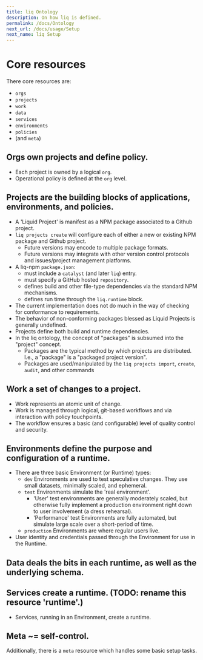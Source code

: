 ```yaml
---
title: liq Ontology
description: On how liq is defined.
permalink: /docs/Ontology
next_url: /docs/usage/Setup
next_name: liq Setup
---
```


# Core resources

There core resources are:

* `orgs`
* `projects`
* `work`
* `data`
* `services`
* `environments`
* `policies`
* (and `meta`)

## Orgs own projects and define policy.

* Each project is owned by a logical `org`.
* Operational policy is defined at the `org` level.

## Projects are the building blocks of applications, environments, and policies.

* A 'Liquid Project' is manifest as a NPM package associated to a Github project.
* `liq projects create` will configure each of either a new or existing NPM package and Github project.
  * Future versions may encode to multiple package formats.
  * Future versions may integrate with other version control protocols and issues/project management platforms.
* A liq-npm `package.json`:
  * must include a `catalyst` (and later `liq`) entry.
  * must specify a GitHub hosted `repository`.
  * defines build and other file-type dependencies via the standard NPM mechanisms.
  * defines run time through the `liq.runtime` block.
* The current implementation does not do much in the way of checking for conformance to requirements.
* The behavior of non-conforming packages blessed as Liquid Projects is generally undefined.
* Projects define both build and runtime dependencies.
* In the liq ontology, the concept of "packages" is subsumed into the "project" concept.
  * Packages are the typical method by which projects are distributed. I.e., a "package" is a "packaged project version".
  * Packages are used/manipulated by the `liq projects import`, `create`, `audit`, and other commands

## Work a set of changes to a project.

* Work represents an atomic unit of change.
* Work is managed through logical, git-based workflows and via interaction with policy touchpoints.
* The workflow ensures a basic (and configurable) level of quality control and security.

## Environments define the purpose and configuration of a runtime.

* There are three basic Environment (or Runtime) types:
  * `dev` Environments are used to test speculative changes. They use small datasets, minimally scaled, and ephemeral.
  * `test` Environments simulate the 'real environment'.
     * 'User' test environments are generally moderately scaled, but otherwise fully implement a production environment right down to user involvement (a dress rehearsal).
     * 'Performance' test Environments are fully automated, but simulate large scale over a short-period of time.
  * `production` Environments are where regular users live.
* User identity and credentials passed through the Environment for use in the Runtime.

## Data deals the bits in each runtime, as well as the underlying schema.

## Services create a runtime. (TODO: rename this resource 'runtime'.)

* Services, running in an Environment, create a runtime.

## Meta ~= self-control.

Additionally, there is a `meta` resource which handles some basic setup tasks.
